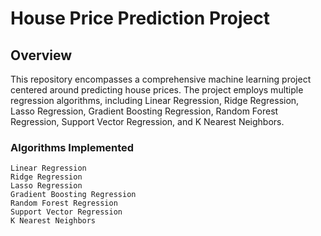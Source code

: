 # House Price Prediction Project
## Overview

This repository encompasses a comprehensive machine learning project centered around predicting house prices. The project employs multiple regression algorithms, including Linear Regression, Ridge Regression, Lasso Regression, Gradient Boosting Regression, Random Forest Regression, Support Vector Regression, and K Nearest Neighbors.
### Algorithms Implemented

    Linear Regression
    Ridge Regression
    Lasso Regression
    Gradient Boosting Regression
    Random Forest Regression
    Support Vector Regression
    K Nearest Neighbors
